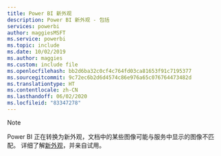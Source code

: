 ```yaml
---
title: Power BI 新外观
description: Power BI 新外观 - 包括
services: powerbi
author: maggiesMSFT
ms.service: powerbi
ms.topic: include
ms.date: 10/02/2019
ms.author: maggies
ms.custom: include file
ms.openlocfilehash: bb2d6ba32c0cf4c764fd03ca81653f91c7195377
ms.sourcegitcommit: 9c72ec6b2d6d4574c86e976a65c076764473482d
ms.translationtype: HT
ms.contentlocale: zh-CN
ms.lasthandoff: 06/02/2020
ms.locfileid: "83347278"
---
```

> [!NOTE]
> Power BI 正在转换为新外观，文档中的某些图像可能与服务中显示的图像不匹配。 详细了解[新外观](../consumer/service-new-look.md)，并亲自试用。
